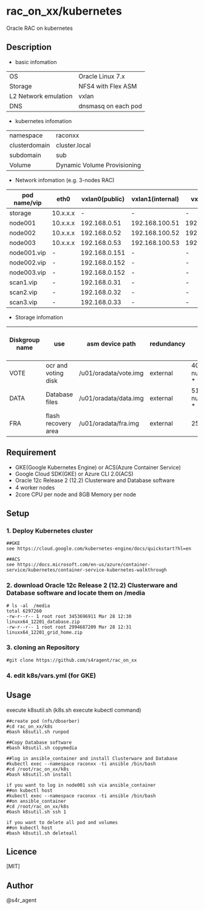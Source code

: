 rac_on_xx/kubernetes
====

 Oracle RAC on kubernetes

## Description
- basic infomation

|||
|-----|-----|
|OS|Oracle Linux 7.x|
|Storage|NFS4 with Flex ASM|
|L2 Network emulation|vxlan|
|DNS|dnsmasq on each pod|

- kubernetes infomation

|||
|-----|-----|
|namespace|raconxx|
|clusterdomain|cluster.local|
|subdomain|sub|
|Volume|Dynamic Volume Provisioning|

- Network infomation (e.g. 3-nodes RAC)

|pod name/vip|eth0|vxlan0(public)|vxlan1(internal)|vxlan2(asm)|
|--------|--------|-------|-------|-------|
|storage|10.x.x.x|-|-|-|
|node001|10.x.x.x|192.168.0.51|192.168.100.51|192.168.200.51|
|node002|10.x.x.x|192.168.0.52|192.168.100.52|192.168.200.52|
|node003|10.x.x.x|192.168.0.53|192.168.100.53|192.168.200.53|
|node001.vip|-|192.168.0.151|-|-|
|node002.vip|-|192.168.0.152|-|-|
|node003.vip|-|192.168.0.152|-|-|
|scan1.vip|-|192.168.0.31|-|-|
|scan2.vip|-|192.168.0.32|-|-|
|scan3.vip|-|192.168.0.33|-|-|


- Storage infomation 

|Diskgroup name|use|asm device path|redundancy|size(MB)|size(MB)(e.g. 3-nodes RAC)|
|--------|--------|-------|-------|-------|-------|
|VOTE|ocr and voting disk|/u01/oradata/vote.img|external| 40960 + ( num_of_nodes * 2048 )|47104|
|DATA|Database files|/u01/oradata/data.img|external| 5120 + ( num_of_nodes * 1024 ) |8192|
|FRA|flash recovery area|/u01/oradata/fra.img|external|25600|25600|


## Requirement
- GKE(Google Kubernetes Engine) or ACS(Azure Container Service) 
- Google Cloud SDK(GKE) or Azure CLI 2.0(ACS) 
- Oracle 12c Release 2 (12.2) Clusterware and Database software
- 4 worker nodes　 
- 2core CPU per node and 8GB Memory per node



## Setup
### 1. Deploy Kubernetes cluster
    ##GKE
    see https://cloud.google.com/kubernetes-engine/docs/quickstart?hl=en 
    
    ##ACS 
    see https://docs.microsoft.com/en-us/azure/container-service/kubernetes/container-service-kubernetes-walkthrough
### 2. download Oracle 12c Release 2 (12.2) Clusterware and Database software and locate them on /media
    # ls -al  /media
    total 6297260
    -rw-r--r-- 1 root root 3453696911 Mar 28 12:30 linuxx64_12201_database.zip
    -rw-r--r-- 1 root root 2994687209 Mar 28 12:31 linuxx64_12201_grid_home.zip
### 3. cloning an Repository
    #git clone https://github.com/s4ragent/rac_on_xx

### 4. edit k8s/vars.yml (for GKE)

## Usage
execute k8sutil.sh   (k8s.sh execute kubectl command)

    ##create pod (nfs/dbserber)
    #cd rac_on_xx/k8s
    #bash k8sutil.sh runpod
    
    ##Copy Database software
    #bash k8sutil.sh copymedia

    ##log in ansible_container and install Clusterware and Database
    #kubectl exec --namespace raconxx -ti ansible /bin/bash
    #cd /root/rac_on_xx/k8s
    #bash k8sutil.sh install 
    
    if you want to log in node001 ssh via ansible_container
    ##on kubectl host
    #kubectl exec --namespace raconxx -ti ansible /bin/bash
    ##on ansible_container    
    #cd /root/rac_on_xx/k8s
    #bash k8sutil.sh ssh 1
    
    if you want to delete all pod and volumes
    ##on kubectl host
    #bash k8sutil.sh deleteall

## Licence
[MIT]


## Author
@s4r_agent
